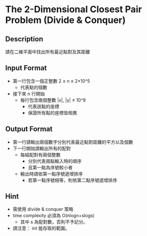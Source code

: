 # The 2-Dimensional Closest Pair Problem (Divide & Conquer)
## Description
   請在二維平面中找出所有最近點對及其距離

## Input Format
   - 第一行包含一個正整數 2 ≤ n ≤ 2×10^5
     - 代表點的個數
   - 接下來 n 行開始
     - 每行包含兩個整數 |x|, |y| ≤ 10^9
       - 代表該點的座標
       - 保證所有點的座標皆相異

## Output Format
   - 第一行請輸出兩個數字分別代表最近點對距離的平方以及個數
   - 下一行開始請輸出所有的配對
     - 每組配對有兩個整數
       - 分別代表兩點輸入時的順序
       - 且第一點為序號較小者
     - 輸出時請依第一點序號遞增排序
       - 若第一點序號相等，則依第二點序號遞增排序

## Hint
   - 需使用 divide & conquer 策略
   - time complexity 必須為 O(nlogn+slogs)
     - 其中 s 為配對數，否則不予記分。
   - 請注意： int 能存取的範圍。